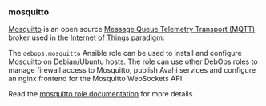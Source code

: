 ### mosquitto

[Mosquitto](https://mosquitto.org/) is an open source [Message Queue
Telemetry Transport (MQTT)](https://en.wikipedia.org/wiki/MQTT) broker
used in the [Internet of
Things](https://en.wikipedia.org/wiki/Internet_of_things) paradigm.

The `debops.mosquitto` Ansible role can be used to install and configure
Mosquitto on Debian/Ubuntu hosts. The role can use other DebOps roles to
manage firewall access to Mosquitto, publish Avahi services and
configure an nginx frontend for the Mosquitto WebSockets API.

Read the [mosquitto role documentation](https://docs.debops.org/en/stable-3.2/ansible/roles/mosquitto/) for more details.
